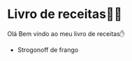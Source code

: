 # Livro de receitas:man_cook:

Olá Bem vindo ao meu livro de receitas:hand:

- Strogonoff de frango
